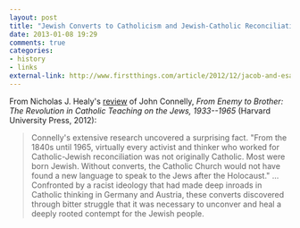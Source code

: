 ```yaml
---
layout: post
title: "Jewish Converts to Catholicism and Jewish-Catholic Reconciliation"
date: 2013-01-08 19:29
comments: true
categories: 
- history
- links
external-link: http://www.firstthings.com/article/2012/12/jacob-and-esau
---
```


From Nicholas J. Healy's 
[review](http://www.firstthings.com/article/2012/12/jacob-and-esau) of 
John Connelly, *From Enemy to Brother: The Revolution in Catholic 
Teaching on the Jews, 1933--1965* (Harvard University Press, 2012):

> Connelly's extensive research uncovered a surprising fact. "From the 
> 1840s until 1965, virtually every activist and thinker who worked for 
> Catholic-Jewish reconciliation was not originally Catholic. Most were 
> born Jewish. Without converts, the Catholic Church would not have 
> found a new language to speak to the Jews after the Holocaust." ...
> Confronted by a racist ideology that had made deep inroads in Catholic 
> thinking in Germany and Austria, these converts discovered through 
> bitter struggle that it was necessary to unconver and heal a deeply 
> rooted contempt for the Jewish people. 
